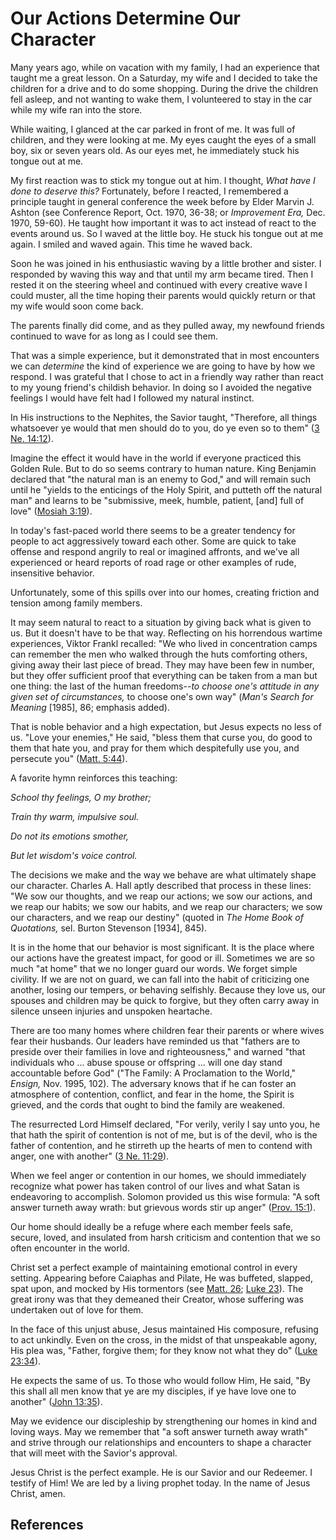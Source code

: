 # Our Actions Determine Our Character

Many years ago, while on vacation with my family, I had an experience that
taught me a great lesson. On a Saturday, my wife and I decided to take the
children for a drive and to do some shopping. During the drive the children
fell asleep, and not wanting to wake them, I volunteered to stay in the car
while my wife ran into the store.

While waiting, I glanced at the car parked in front of me. It was full of
children, and they were looking at me. My eyes caught the eyes of a small boy,
six or seven years old. As our eyes met, he immediately stuck his tongue out
at me.

My first reaction was to stick my tongue out at him. I thought, _What have I
done to deserve this?_ Fortunately, before I reacted, I remembered a principle
taught in general conference the week before by Elder Marvin J. Ashton (see
Conference Report, Oct. 1970, 36-38; or _Improvement Era,_ Dec. 1970, 59-60).
He taught how important it was to act instead of react to the events around
us. So I waved at the little boy. He stuck his tongue out at me again. I
smiled and waved again. This time he waved back.

Soon he was joined in his enthusiastic waving by a little brother and sister.
I responded by waving this way and that until my arm became tired. Then I
rested it on the steering wheel and continued with every creative wave I could
muster, all the time hoping their parents would quickly return or that my wife
would soon come back.

The parents finally did come, and as they pulled away, my newfound friends
continued to wave for as long as I could see them.

That was a simple experience, but it demonstrated that in most encounters we
can _determine_ the kind of experience we are going to have by how we respond.
I was grateful that I chose to act in a friendly way rather than react to my
young friend's childish behavior. In doing so I avoided the negative feelings
I would have felt had I followed my natural instinct.

In His instructions to the Nephites, the Savior taught, "Therefore, all things
whatsoever ye would that men should do to you, do ye even so to them" ([3 Ne.
14:12](/scriptures/bofm/3-ne/14.12?lang=eng#11)).

Imagine the effect it would have in the world if everyone practiced this
Golden Rule. But to do so seems contrary to human nature. King Benjamin
declared that "the natural man is an enemy to God," and will remain such until
he "yields to the enticings of the Holy Spirit, and putteth off the natural
man" and learns to be "submissive, meek, humble, patient, [and] full of love"
([Mosiah 3:19](/scriptures/bofm/mosiah/3.19?lang=eng#18)).

In today's fast-paced world there seems to be a greater tendency for people to
act aggressively toward each other. Some are quick to take offense and respond
angrily to real or imagined affronts, and we've all experienced or heard
reports of road rage or other examples of rude, insensitive behavior.

Unfortunately, some of this spills over into our homes, creating friction and
tension among family members.

It may seem natural to react to a situation by giving back what is given to
us. But it doesn't have to be that way. Reflecting on his horrendous wartime
experiences, Viktor Frankl recalled: "We who lived in concentration camps can
remember the men who walked through the huts comforting others, giving away
their last piece of bread. They may have been few in number, but they offer
sufficient proof that everything can be taken from a man but one thing: the
last of the human freedoms--_to choose one's attitude in any given set of
circumstances,_ to choose one's own way" (_Man's Search for Meaning_ [1985],
86; emphasis added).

That is noble behavior and a high expectation, but Jesus expects no less of
us. "Love your enemies," He said, "bless them that curse you, do good to them
that hate you, and pray for them which despitefully use you, and persecute
you" ([Matt. 5:44](/scriptures/nt/matt/5.44?lang=eng#43)).

A favorite hymn reinforces this teaching:

_School thy feelings, O my brother;_

_Train thy warm, impulsive soul._

_Do not its emotions smother,_

_But let wisdom's voice control._

The decisions we make and the way we behave are what ultimately shape our
character. Charles A. Hall aptly described that process in these lines: "We
sow our thoughts, and we reap our actions; we sow our actions, and we reap our
habits; we sow our habits, and we reap our characters; we sow our characters,
and we reap our destiny" (quoted in _The Home Book of Quotations,_ sel. Burton
Stevenson [1934], 845).

It is in the home that our behavior is most significant. It is the place where
our actions have the greatest impact, for good or ill. Sometimes we are so
much "at home" that we no longer guard our words. We forget simple civility.
If we are not on guard, we can fall into the habit of criticizing one another,
losing our tempers, or behaving selfishly. Because they love us, our spouses
and children may be quick to forgive, but they often carry away in silence
unseen injuries and unspoken heartache.

There are too many homes where children fear their parents or where wives fear
their husbands. Our leaders have reminded us that "fathers are to preside over
their families in love and righteousness," and warned "that individuals who ...
abuse spouse or offspring ... will one day stand accountable before God" ("The
Family: A Proclamation to the World," _Ensign,_ Nov. 1995, 102). The adversary
knows that if he can foster an atmosphere of contention, conflict, and fear in
the home, the Spirit is grieved, and the cords that ought to bind the family
are weakened.

The resurrected Lord Himself declared, "For verily, verily I say unto you, he
that hath the spirit of contention is not of me, but is of the devil, who is
the father of contention, and he stirreth up the hearts of men to contend with
anger, one with another" ([3 Ne.
11:29](/scriptures/bofm/3-ne/11.29?lang=eng#28)).

When we feel anger or contention in our homes, we should immediately recognize
what power has taken control of our lives and what Satan is endeavoring to
accomplish. Solomon provided us this wise formula: "A soft answer turneth away
wrath: but grievous words stir up anger" ([Prov.
15:1](/scriptures/ot/prov/15.1?lang=eng#0)).

Our home should ideally be a refuge where each member feels safe, secure,
loved, and insulated from harsh criticism and contention that we so often
encounter in the world.

Christ set a perfect example of maintaining emotional control in every
setting. Appearing before Caiaphas and Pilate, He was buffeted, slapped, spat
upon, and mocked by His tormentors (see [Matt.
26](/scriptures/nt/matt/26?lang=eng); [Luke
23](/scriptures/nt/luke/23?lang=eng)). The great irony was that they demeaned
their Creator, whose suffering was undertaken out of love for them.

In the face of this unjust abuse, Jesus maintained His composure, refusing to
act unkindly. Even on the cross, in the midst of that unspeakable agony, His
plea was, "Father, forgive them; for they know not what they do" ([Luke
23:34](/scriptures/nt/luke/23.34?lang=eng#33)).

He expects the same of us. To those who would follow Him, He said, "By this
shall all men know that ye are my disciples, if ye have love one to another"
([John 13:35](/scriptures/nt/john/13.35?lang=eng#34)).

May we evidence our discipleship by strengthening our homes in kind and loving
ways. May we remember that "a soft answer turneth away wrath" and strive
through our relationships and encounters to shape a character that will meet
with the Savior's approval.

Jesus Christ is the perfect example. He is our Savior and our Redeemer. I
testify of Him! We are led by a living prophet today. In the name of Jesus
Christ, amen.

## References

